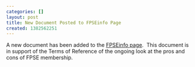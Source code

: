 ```yaml
---
categories: []
layout: post
title: New Document Posted to FPSEinfo Page
created: 1382562251
---
```

<p>A new document has been added to the <a href="https://www.lfaweb.ca/documents/fpseinfo">FPSEinfo page</a>.&nbsp; This document is in support of the Terms of Reference of the ongoing look at the pros and cons of FPSE membership.</p>
